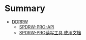 # Summary

- [DDRRW](README.md)
  - [SPDRW-PRO-API](docs/api.md)
  - [SPDRW-PRO读写工具 使用文档](docs/spdrw.md)